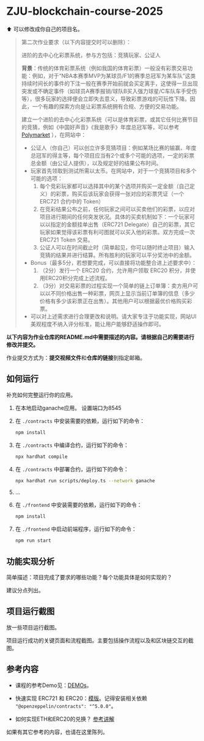 # ZJU-blockchain-course-2025

⬆ 可以️修改成你自己的项目名。

> 第二次作业要求（以下内容提交时可以删除）：
> 
> 进阶的去中心化彩票系统，参与方包括：竞猜玩家、公证人
>
> **背景**：传统的体育彩票系统（例如我国的体育彩票）一般没有彩票交易功能：例如，对于“NBA本赛季MVP为某球员/F1的赛季总冠军为某车队”这类持续时间长的事件的下注一般在赛季开始前就会买定离手，这使得一旦出现突发或不确定事件（如球员A赛季报销/球队B买入强力球星/C车队车手受伤等），很多玩家的选择便会立即失去意义，导致彩票游戏的可玩性下降。因此，一个有趣的探索方向是让彩票系统拥有合规、方便的交易功能。
>
> 建立一个进阶的去中心化彩票系统（可以是体育彩票，或其它任何比赛节目的竞猜，例如《中国好声音》《我是歌手》年度总冠军等，可以参考 [Polymarket](https://polymarket.com/) ），在网站中：
> - 公证人（你自己）可以创立许多竞猜项目：例如某场比赛的输赢、年度总冠军的得主等，每个项目应当有2个或多个可能的选项，一定的彩票总金额（由公证人提供），以及规定好的结果公布时间。
> - 玩家首先领取到测试所需以太币。在网站中，对于一个竞猜项目和多个可能的选项：
>   1. 每个竞彩玩家都可以选择其中的某个选项并购买一定金额（自己定义）的彩票，购买后该玩家会获得一张对应的彩票凭证（一个 ERC721 合约中的 Token）
>   2. 在竞彩结果公布之前，任何玩家之间可以买卖他们的彩票，以应对项目进行期间的任何突发状况。具体的买卖机制如下：一个玩家可以以指定的金额挂单出售（ERC721 Delegate）自己的彩票，其它玩家如果觉得该彩票有利可图就可以买入他的彩票。双方完成一次 ERC721 Token 交易。
>   3. 公证人可以在时间截止时（简单起见，你可以随时终止项目）输入竞猜的结果并进行结算。所有胜利的玩家可以平分奖池中的金额。
> - Bonus（最多5分，若想要完成，可以直接将功能整合进上述要求中）：
>   1. （2分）发行一个 ERC20 合约，允许用户领取 ERC20 积分，并使用ERC20积分完成上述流程。
>   2. （3分）对交易彩票的过程实现一个简单的链上订单簿：卖方用户可以以不同价格出售一种彩票，网页上显示当前订单簿的信息（多少价格有多少该彩票正在出售）。其他用户可以根据最优价格购买彩票。
> - 可以对上述需求进行合理更改和说明。请大家专注于功能实现，网站UI美观程度不纳入评分标准，能让用户能够舒适操作即可。

**以下内容为作业仓库的README.md中需要描述的内容。请根据自己的需要进行修改并提交。**

作业提交方式为：**提交视频文件**和**仓库的链接**到指定邮箱。

## 如何运行

补充如何完整运行你的应用。

1. 在本地启动ganache应用。
设置端口为8545

2. 在 `./contracts` 中安装需要的依赖，运行如下的命令：
    ```bash
    npm install
    ```
3. 在 `./contracts` 中编译合约，运行如下的命令：
    ```bash
    npx hardhat compile
    ```
4. 在 `./contracts` 中部署合约，运行如下的命令：
    ```bash
    npx hardhat run scripts/deploy.ts --network ganache
    ```
5. ...
6. 在 `./frontend` 中安装需要的依赖，运行如下的命令：
    ```bash
    npm install
    ```
7. 在 `./frontend` 中启动前端程序，运行如下的命令：
    ```bash
    npm run start
    ```

## 功能实现分析

简单描述：项目完成了要求的哪些功能？每个功能具体是如何实现的？

建议分点列出。

## 项目运行截图

放一些项目运行截图。

项目运行成功的关键页面和流程截图。主要包括操作流程以及和区块链交互的截图。

## 参考内容

- 课程的参考Demo见：[DEMOs](https://github.com/LBruyne/blockchain-course-demos)。

- 快速实现 ERC721 和 ERC20：[模版](https://wizard.openzeppelin.com/#erc20)。记得安装相关依赖 ``"@openzeppelin/contracts": "^5.0.0"``。

- 如何实现ETH和ERC20的兑换？ [参考讲解](https://www.wtf.academy/en/docs/solidity-103/DEX/)

如果有其它参考的内容，也请在这里陈列。
